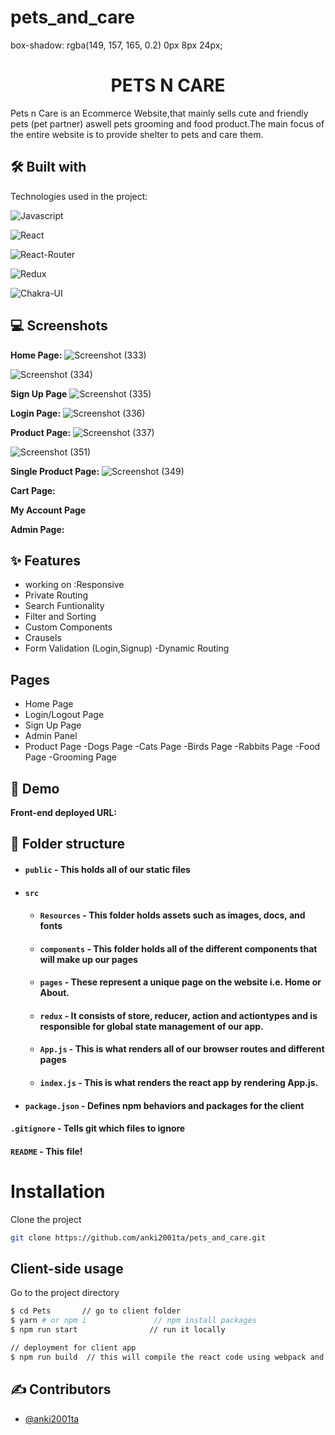 
# pets_and_care
box-shadow: rgba(149, 157, 165, 0.2) 0px 8px 24px;

<h1 align="center" id="title">PETS N CARE</h1>
Pets n Care is an Ecommerce Website,that mainly sells cute and friendly pets (pet partner) aswell pets grooming and food product.The main focus of the entire website is to provide shelter to pets and care them.



## 🛠 Built with 

Technologies used in the project:

![Javascript](https://img.shields.io/badge/JavaScript-323330?style=for-the-badge&amp;logo=javascript&amp;logoColor=F7DF1E)

![React](https://img.shields.io/badge/React-20232A?style=for-the-badge&amp;logo=react&amp;logoColor=61DAFB)

![React-Router](https://img.shields.io/badge/React_Router-CA4245?style=for-the-badge&amp;logo=react-router&amp;logoColor=white)

![Redux](https://img.shields.io/badge/Redux-593D88?style=for-the-badge&amp;logo=redux&amp;logoColor=white)

![Chakra-UI](https://img.shields.io/badge/Chakra--UI-319795?style=for-the-badge&amp;logo=chakra-ui&amp;logoColor=white)





## 💻 Screenshots

**Home Page:**
![Screenshot (333)](https://user-images.githubusercontent.com/107462155/219293716-5413accb-2cfa-4145-b912-e825e9570307.png)

![Screenshot (334)](https://user-images.githubusercontent.com/107462155/219294022-a285cebd-0dca-48f5-9121-119ba8e72c9a.png)


**Sign Up Page**
![Screenshot (335)](https://user-images.githubusercontent.com/107462155/219295850-1ef5c20d-380d-469f-be40-aa8be2b8bbc2.png)

**Login Page:**
![Screenshot (336)](https://user-images.githubusercontent.com/107462155/219295866-7b70d844-c5b3-4cf3-a473-df58533cc36b.png)

**Product Page:**
![Screenshot (337)](https://user-images.githubusercontent.com/107462155/219299000-89331138-91fa-4184-9653-dfb752378c9a.png)

![Screenshot (351)](https://user-images.githubusercontent.com/107462155/220111009-3e8a0ba2-c15b-41d1-95e8-47227fe0c841.png)

**Single Product Page:**
![Screenshot (349)](https://user-images.githubusercontent.com/107462155/220111095-769d19f2-bf8b-41f3-936f-458c667b67b1.png)

**Cart Page:**


**My Account Page**





**Admin Page:**




## ✨ Features 

- working on :Responsive
- Private Routing
- Search Funtionality
- Filter and Sorting
- Custom Components
- Crausels
- Form Validation (Login,Signup)
-Dynamic Routing


## Pages

- Home Page
- Login/Logout Page
- Sign Up Page
- Admin Panel 
- Product Page
    -Dogs Page
    -Cats Page
    -Birds Page
    -Rabbits Page
    -Food Page
    -Grooming Page



## 🚀 Demo

**Front-end deployed URL:**




##  📁 Folder structure
- #### `public` - This holds all of our static files
- #### `src`
    - #### `Resources` - This folder holds assets such as images, docs, and fonts
    - #### `components` - This folder holds all of the different components that will make up our pages
    - #### `pages` - These represent a unique page on the website i.e. Home or About. 
    - #### `redux` - It consists of store, reducer, action and actiontypes and is responsible for global state management of our app.
    - #### `App.js` - This is what renders all of our browser routes and different pages
    - #### `index.js` - This is what renders the react app by rendering App.js.
- #### `package.json` - Defines npm behaviors and packages for the client

#### `.gitignore` - Tells git which files to ignore
#### `README` - This file!

# Installation

Clone the project
```bash
git clone https://github.com/anki2001ta/pets_and_care.git
```
## Client-side usage

Go to the project directory

```bash
$ cd Pets       // go to client folder
$ yarn # or npm i               // npm install packages
$ npm run start                // run it locally

// deployment for client app
$ npm run build  // this will compile the react code using webpack and generate a folder called docs in the root level
````  

## ✍ Contributors
- [@anki2001ta](https://github.com/anki2001ta)

##




